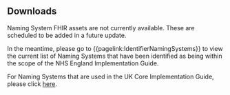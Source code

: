 ## Downloads

Naming System FHIR assets are not currently available. These are scheduled to be added in a future update.

In the meantime, please go to {{pagelink:IdentifierNamingSystems}} to view the current list of Naming Systems that have been identified as being within the scope of the NHS England Implementation Guide.

For Naming Systems that are used in the UK Core Implementation Guide, please click 
[here](https://simplifier.net/guide/UKNamingSystems/Home?version=current "here").